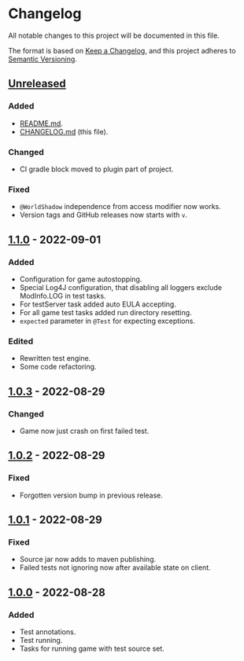 # Changelog

All notable changes to this project will be documented in this file.

The format is based on [Keep a Changelog](https://keepachangelog.com/en/1.0.0/),
and this project adheres to [Semantic Versioning](https://semver.org/spec/v2.0.0.html).

## [Unreleased]

### Added

- [README.md](README.md).
- [CHANGELOG.md](CHANGELOG.md) (this file).

### Changed

- CI gradle block moved to plugin part of project.

### Fixed

- `@WorldShadow` independence from access modifier now works.
- Version tags and GitHub releases now starts with `v`.

## [1.1.0] - 2022-09-01

### Added

- Configuration for game autostopping.
- Special Log4J configuration, that disabling all loggers exclude ModInfo.LOG in test tasks.
- For testServer task added auto EULA accepting.
- For all game test tasks added run directory resetting.
- `expected` parameter in `@Test` for expecting exceptions. 

### Edited

- Rewritten test engine.
- Some code refactoring.

## [1.0.3] - 2022-08-29

### Changed

- Game now just crash on first failed test.

## [1.0.2] - 2022-08-29

### Fixed

- Forgotten version bump in previous release.

## [1.0.1] - 2022-08-29

### Fixed

- Source jar now adds to maven publishing.
- Failed tests not ignoring now after available state on client.

## [1.0.0] - 2022-08-28

### Added

- Test annotations.
- Test running.
- Tasks for running game with test source set.

[unreleased]: https://github.com/MJaroslav/MCInGameTester/compare/v1.1.0...HEAD
[1.1.0]: https://github.com/MJaroslav/MCInGameTester/compare/v1.0.3...v1.1.0
[1.0.3]: https://github.com/MJaroslav/MCInGameTester/compare/v1.0.2...v1.0.3
[1.0.2]: https://github.com/MJaroslav/MCInGameTester/compare/v1.0.1...v1.0.2
[1.0.1]: https://github.com/MJaroslav/MCInGameTester/compare/v1.0.0...v1.0.1
[1.0.0]: https://github.com/MJaroslav/MCInGameTester/releases/tag/1.0.0